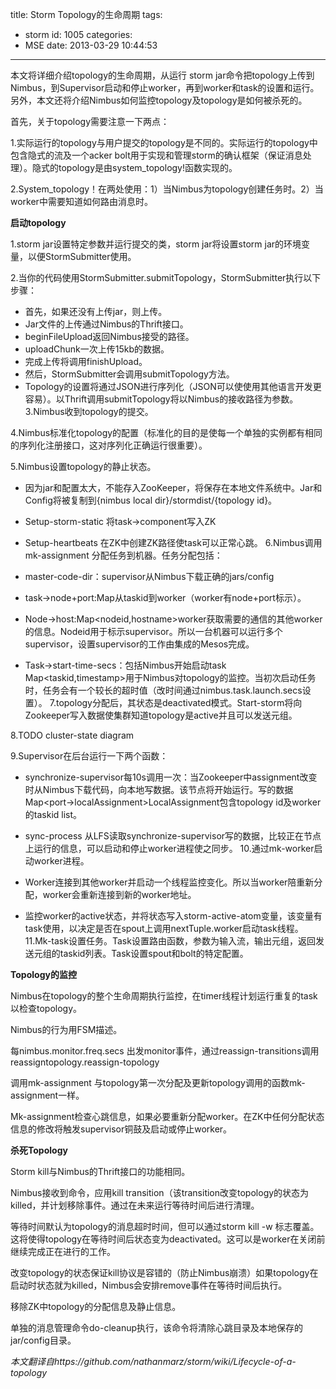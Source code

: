 title: Storm Topology的生命周期
tags:
  - storm
id: 1005
categories:
  - MSE
date: 2013-03-29 10:44:53
---

本文将详细介绍topology的生命周期，从运行 storm jar命令把topology上传到Nimbus，到Supervisor启动和停止worker，再到worker和task的设置和运行。另外，本文还将介绍Nimbus如何监控topology及topology是如何被杀死的。

首先，关于topology需要注意一下两点：

1.实际运行的topology与用户提交的topology是不同的。实际运行的topology中包含隐式的流及一个acker bolt用于实现和管理storm的确认框架（保证消息处理）。隐式的topology是由system_topology!函数实现的。

2.System_topology！在两处使用：1）当Nimbus为topology创建任务时。2）当worker中需要知道如何路由消息时。

**启动topology**

1.storm jar设置特定参数并运行提交的类，storm jar将设置storm jar的环境变量，以便StormSubmitter使用。

2.当你的代码使用StormSubmitter.submitTopology，StormSubmitter执行以下步骤：

*   首先，如果还没有上传jar，则上传。
*   Jar文件的上传通过Nimbus的Thrift接口。
*   beginFileUpload返回Nimbus接受的路径。
*   uploadChunk一次上传15kb的数据。
*   完成上传将调用finishUpload。
*   然后，StormSubmitter会调用submitTopology方法。
*   Topology的设置将通过JSON进行序列化（JSON可以使使用其他语言开发更容易）。以Thrift调用submitTopology将以Nimbus的接收路径为参数。
3.Nimbus收到topology的提交。

4.Nimbus标准化topology的配置（标准化的目的是使每一个单独的实例都有相同的序列化注册接口，这对序列化正确运行很重要）。

5.Nimbus设置topology的静止状态。

*   因为jar和配置太大，不能存入ZooKeeper，将保存在本地文件系统中。Jar和Config将被复制到{nimbus local dir}/stormdist/{topology id}。
*   Setup-storm-static 将task-&gt;component写入ZK
*   Setup-heartbeats 在ZK中创建ZK路径使task可以正常心跳。
6.Nimbus调用mk-assignment 分配任务到机器。任务分配包括：

*   master-code-dir：supervisor从Nimbus下载正确的jars/config
*   task-&gt;node+port:Map从taskid到worker（worker有node+port标示）。
*   Node-&gt;host:Map&lt;nodeid,hostname&gt;worker获取需要的通信的其他worker的信息。Nodeid用于标示supervisor。所以一台机器可以运行多个supervisor，设置supervisor的工作由集成的Mesos完成。
*   Task-&gt;start-time-secs：包括Nimbus开始启动task Map&lt;taskid,timestamp&gt;用于Nimbus对topology的监控。当初次启动任务时，任务会有一个较长的超时值（改时间通过nimbus.task.launch.secs设置）。
7.topology分配后，其状态是deactivated模式。Start-storm将向Zookeeper写入数据使集群知道topology是active并且可以发送元组。

8.TODO cluster-state diagram

9.Supervisor在后台运行一下两个函数：

*   synchronize-supervisor每10s调用一次：当Zookeeper中assignment改变时从Nimbus下载代码，向本地写数据。该节点将开始运行。写的数据Map&lt;port-&gt;localAssignment&gt;LocalAssignment包含topology id及worker的taskid list。
*   sync-process 从LFS读取synchronize-supervisor写的数据，比较正在节点上运行的信息，可以启动和停止worker进程使之同步。
10.通过mk-worker启动worker进程。

*   Worker连接到其他worker并启动一个线程监控变化。所以当worker陪重新分配，worker会重新连接到新的worker地址。
*   监控worker的active状态，并将状态写入storm-active-atom变量，该变量有task使用，以决定是否在spout上调用nextTuple.worker启动task线程。
11.Mk-task设置任务。Task设置路由函数，参数为输入流，输出元组，返回发送元组的taskid列表。Task设置spout和bolt的特定配置。

**Topology的监控**

Nimbus在topology的整个生命周期执行监控，在timer线程计划运行重复的task以检查topology。

Nimbus的行为用FSM描述。

每nimbus.monitor.freq.secs 出发monitor事件，通过reassign-transitions调用reassigntopology.reassign-topology

调用mk-assignment 与topology第一次分配及更新topology调用的函数mk-assignment一样。

Mk-assignment检查心跳信息，如果必要重新分配worker。在ZK中任何分配状态信息的修改将触发supervisor铜鼓及启动或停止worker。

**杀死Topology**

Storm kill与Nimbus的Thrift接口的功能相同。

Nimbus接收到命令，应用kill transition（该transition改变topology的状态为killed，并计划移除事件。通过在未来运行等待时间后进行清理。

等待时间默认为topology的消息超时时间，但可以通过storm kill -w 标志覆盖。这将使得topology在等待时间后状态变为deactivated。这可以是worker在关闭前继续完成正在进行的工作。

改变topology的状态保证kill协议是容错的（防止Nimbus崩溃）如果topology在启动时状态就为killed，Nimbus会安排remove事件在等待时间后执行。

移除ZK中topology的分配信息及静止信息。

单独的消息管理命令do-cleanup执行，该命令将清除心跳目录及本地保存的jar/config目录。

_本文翻译自https://github.com/nathanmarz/storm/wiki/Lifecycle-of-a-topology_